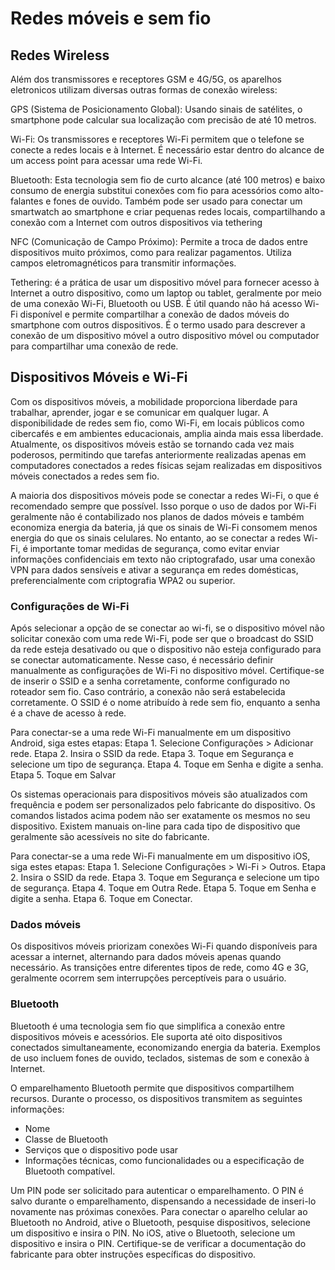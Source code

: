 # Redes móveis e sem fio

## Redes Wireless

Além dos transmissores e receptores GSM e 4G/5G, os aparelhos eletronicos utilizam diversas outras formas de conexão wireless:

GPS (Sistema de Posicionamento Global): Usando sinais de satélites, o smartphone pode calcular sua localização com precisão de até 10 metros.

Wi-Fi: Os transmissores e receptores Wi-Fi permitem que o telefone se conecte a redes locais e à Internet. É necessário estar dentro do alcance de um 
access point para acessar uma rede Wi-Fi.

Bluetooth: Esta tecnologia sem fio de curto alcance (até 100 metros) e baixo consumo de energia substitui conexões com fio para acessórios como alto-falantes e 
fones de ouvido. 
Também pode ser usado para conectar um smartwatch ao smartphone e criar pequenas redes locais, compartilhando a conexão com a Internet com outros dispositivos
via tethering

NFC (Comunicação de Campo Próximo): Permite a troca de dados entre dispositivos muito próximos, como para realizar pagamentos. Utiliza campos eletromagnéticos 
para transmitir informações.

Tethering: é a prática de usar um dispositivo móvel para fornecer acesso à Internet a outro dispositivo, como um laptop ou tablet, geralmente por meio de uma 
conexão Wi-Fi, Bluetooth ou USB. É útil quando não há acesso Wi-Fi disponível e permite compartilhar a conexão de dados móveis do smartphone com outros 
dispositivos. É o termo usado para descrever a conexão de um dispositivo móvel a outro dispositivo móvel ou computador para compartilhar uma conexão de rede.

## Dispositivos Móveis e Wi-Fi

Com os dispositivos móveis, a mobilidade proporciona liberdade para trabalhar, aprender, jogar e se comunicar em qualquer lugar. A disponibilidade de redes sem 
fio, como Wi-Fi, em locais públicos como cibercafés e em ambientes educacionais, amplia ainda mais essa liberdade. Atualmente, os dispositivos móveis estão se 
tornando cada vez mais poderosos, permitindo que tarefas anteriormente realizadas apenas em computadores conectados a redes físicas sejam realizadas  em 
dispositivos móveis conectados a redes sem fio.

A maioria dos dispositivos móveis pode se conectar a redes Wi-Fi, o que é recomendado sempre que possível. Isso porque o uso de dados por Wi-Fi geralmente não é 
contabilizado nos planos de dados móveis e também economiza energia da bateria, já que os sinais de Wi-Fi consomem menos energia do que os sinais celulares. No 
entanto, ao se conectar a redes Wi-Fi, é importante tomar medidas de segurança, como evitar enviar informações confidenciais em texto não criptografado, usar uma 
conexão VPN para dados sensíveis e ativar a segurança em redes domésticas, preferencialmente com criptografia WPA2 ou superior.

### Configurações de Wi-Fi

Após selecionar a opção de se conectar ao wi-fi, se o dispositivo móvel não solicitar conexão com uma rede Wi-Fi, pode ser que o broadcast do SSID da rede esteja 
desativado ou que o dispositivo não esteja configurado para se conectar automaticamente. Nesse caso, é necessário definir manualmente as configurações de Wi-Fi 
no dispositivo móvel. Certifique-se de inserir o SSID e a senha corretamente, conforme configurado no roteador sem fio. Caso contrário, a conexão não será 
estabelecida corretamente. O SSID é o nome atribuído à rede sem fio, enquanto a senha é a chave de acesso à rede.

Para conectar-se a uma rede Wi-Fi manualmente em um dispositivo Android, siga estes etapas:
Etapa 1. Selecione Configurações > Adicionar rede.
Etapa 2. Insira o SSID da rede.
Etapa 3. Toque em Segurança e selecione um tipo de segurança.
Etapa 4. Toque em Senha e digite a senha.
Etapa 5. Toque em Salvar

Os sistemas operacionais para dispositivos móveis são atualizados com frequência e podem ser personalizados pelo fabricante do dispositivo. Os comandos listados 
acima podem não ser exatamente os mesmos no seu dispositivo. Existem manuais on-line para cada tipo de dispositivo que geralmente são acessíveis no site do 
fabricante.

Para conectar-se a uma rede Wi-Fi manualmente em um dispositivo iOS, siga estes etapas:
Etapa 1. Selecione Configurações > Wi-Fi > Outros.
Etapa 2. Insira o SSID da rede.
Etapa 3. Toque em Segurança e selecione um tipo de segurança.
Etapa 4. Toque em Outra Rede.
Etapa 5. Toque em Senha e digite a senha.
Etapa 6. Toque em Conectar.

### Dados móveis

Os dispositivos móveis priorizam conexões Wi-Fi quando disponíveis para acessar a internet, alternando para dados móveis apenas quando necessário. 
As transições entre diferentes tipos de rede, como 4G e 3G, geralmente ocorrem sem interrupções perceptíveis para o usuário.

### Bluetooth

Bluetooth é uma tecnologia sem fio que simplifica a conexão entre dispositivos móveis e acessórios. Ele suporta até oito dispositivos conectados simultaneamente, 
economizando energia da bateria. Exemplos de uso incluem fones de ouvido, teclados, sistemas de som e conexão à Internet.

O emparelhamento Bluetooth permite que dispositivos compartilhem recursos. Durante o processo, os dispositivos transmitem as seguintes informações:
* Nome
* Classe de Bluetooth
* Serviços que o dispositivo pode usar
* Informações técnicas, como funcionalidades ou a especificação de Bluetooth compatível. 

Um PIN pode ser solicitado para autenticar o emparelhamento. O PIN é salvo durante o emparelhamento, dispensando a necessidade de inseri-lo novamente nas próximas 
conexões.
Para conectar o aparelho celular ao Bluetooth no Android, ative o Bluetooth, pesquise dispositivos, selecione um dispositivo e  insira o PIN. No iOS, ative o 
Bluetooth, selecione um dispositivo e insira o PIN. Certifique-se de verificar a documentação do fabricante para obter instruções específicas do dispositivo.


